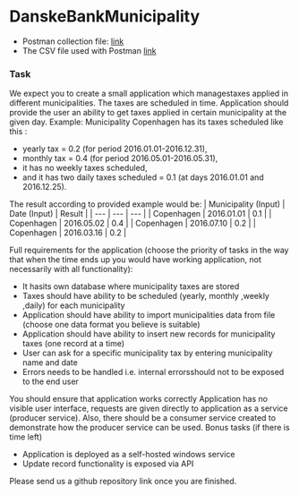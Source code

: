 # DanskeBankMunicipality

- Postman collection file: [link](https://github.com/captainanderz/DanskeBankMunicipality/blob/master/Municipality.postman_collection.json)
- The CSV file used with Postman [link](https://github.com/captainanderz/DanskeBankMunicipality/blob/master/DanskeBankMunicipality/Municipalities.csv)


### Task
We expect you to create a small application which managestaxes applied in different municipalities.
The taxes are scheduled in time. Application should provide the user an ability to get taxes applied in
certain municipality at the given day.
Example: Municipality Copenhagen has its taxes scheduled like this :
- yearly tax = 0.2 (for period 2016.01.01-2016.12.31),
- monthly tax = 0.4 (for period 2016.05.01-2016.05.31),
- it has no weekly taxes scheduled,
- and it has two daily taxes scheduled = 0.1 (at days 2016.01.01 and 2016.12.25).


The result according to provided example would be:
| Municipality (Input) | Date (Input) | Result |
| --- | --- | --- |
| Copenhagen | 2016.01.01 | 0.1 |
| Copenhagen | 2016.05.02 | 0.4 |
| Copenhagen | 2016.07.10 | 0.2 |
| Copenhagen | 2016.03.16 | 0.2 |

Full requirements for the application (choose the priority of tasks in the way that when the time ends
up you would have working application, not necessarily with all functionality):
- It hasits own database where municipality taxes are stored
- Taxes should have ability to be scheduled (yearly, monthly ,weekly ,daily) for each municipality
- Application should have ability to import municipalities data from file (choose one data format
you believe is suitable)
- Application should have ability to insert new records for municipality taxes (one record at a
time)
- User can ask for a specific municipality tax by entering municipality name and date
- Errors needs to be handled i.e. internal errorsshould not to be exposed to the end user

You should ensure that application works correctly
Application has no visible user interface, requests are given directly to application as a service
(producer service). Also, there should be a consumer service created to demonstrate how the
producer service can be used.
Bonus tasks (if there is time left)
- Application is deployed as a self-hosted windows service
- Update record functionality is exposed via API

Please send us a github repository link once you are finished.
